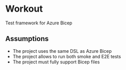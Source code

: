 # Workout
Test framework for Azure Bicep

## Assumptions
* The project uses the same DSL as Azure Bicep
* The project allows to run both smoke and E2E tests
* The project must fully support Bicep files
